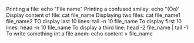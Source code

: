 Printing a file: echo "File name"
Printing a confused smiley: echo "(Ôo)'
Display content of file: cat file_name
Displaying two files: cat file_name1 file_name2
TO display last 10 lines: tail -n 10 file_name
To display first 10 lines: head -n 10 file_name
To display a third  line: head -2 file_name | tail -1
To write something int a file anem: echo content > file_name
